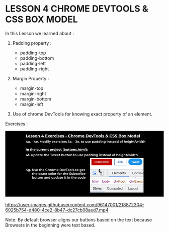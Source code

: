 # LESSON 4 CHROME DEVTOOLS & CSS BOX MODEL
In this Lesson we learned about :

1. Padding property :
    - padding-top
    - padding-bottom
    - padding-left
    - padding-right
2. Margin Property :
   - margin-top
   - margin-right
   - margin-bottom
   - margin-left
   
3. Use of chrome DevTools for knowing exact property of an element.

Exercises :

<img src = "Lesson 4 Exercises.png">



https://user-images.githubusercontent.com/96147001/218872304-6025b754-d480-4ce2-8b47-dc27cb08aed7.mp4


Note: By default browser aligns our buttons based on the text because Browsers in the beginning were text based.
